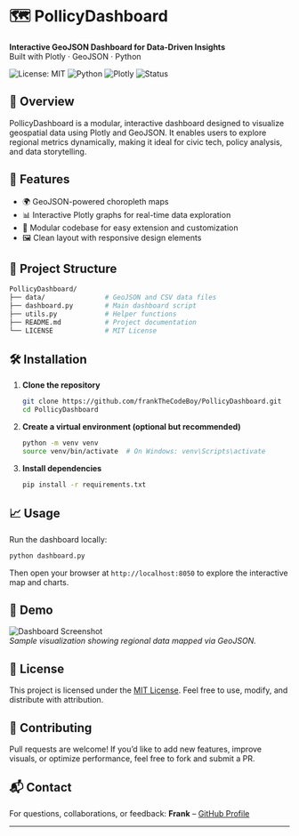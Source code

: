 # 🗺️ PollicyDashboard

**Interactive GeoJSON Dashboard for Data-Driven Insights**  
Built with Plotly · GeoJSON · Python

![License: MIT](https://img.shields.io/badge/License-MIT-blue.svg)
![Python](https://img.shields.io/badge/Python-3.8%2B-blue.svg)
![Plotly](https://img.shields.io/badge/Plotly-Interactive%20Graphs-orange.svg)
![Status](https://img.shields.io/badge/Status-Active-brightgreen.svg)

## 📌 Overview

PollicyDashboard is a modular, interactive dashboard designed to visualize geospatial data using Plotly and GeoJSON. It enables users to explore regional metrics dynamically, making it ideal for civic tech, policy analysis, and data storytelling.

## 🚀 Features

- 🌍 GeoJSON-powered choropleth maps
- 📊 Interactive Plotly graphs for real-time data exploration
- 🧩 Modular codebase for easy extension and customization
- 🖼️ Clean layout with responsive design elements

## 📁 Project Structure

```bash
PollicyDashboard/
├── data/               # GeoJSON and CSV data files
├── dashboard.py        # Main dashboard script
├── utils.py            # Helper functions
├── README.md           # Project documentation
└── LICENSE             # MIT License
```

## 🛠️ Installation

1. **Clone the repository**
   ```bash
   git clone https://github.com/frankTheCodeBoy/PollicyDashboard.git
   cd PollicyDashboard
   ```

2. **Create a virtual environment (optional but recommended)**
   ```bash
   python -m venv venv
   source venv/bin/activate  # On Windows: venv\Scripts\activate
   ```

3. **Install dependencies**
   ```bash
   pip install -r requirements.txt
   ```

## 📈 Usage

Run the dashboard locally:
```bash
python dashboard.py
```

Then open your browser at `http://localhost:8050` to explore the interactive map and charts.

## 🧪 Demo

![Dashboard Screenshot](https://github.com/frankTheCodeBoy/PollicyDashboard/blob/main/assets/demo.png)  
*Sample visualization showing regional data mapped via GeoJSON.*

## 📄 License

This project is licensed under the [MIT License](LICENSE). Feel free to use, modify, and distribute with attribution.

## 🤝 Contributing

Pull requests are welcome! If you’d like to add new features, improve visuals, or optimize performance, feel free to fork and submit a PR.

## 📬 Contact

For questions, collaborations, or feedback:
**Frank** – [GitHub Profile](https://github.com/frankTheCodeBoy)

---

